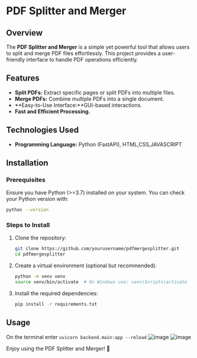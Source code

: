 # PDF Splitter and Merger

## Overview
The **PDF Splitter and Merger** is a simple yet powerful tool that allows users to split and merge PDF files effortlessly. This project provides a user-friendly interface to handle PDF operations efficiently.

## Features
- **Split PDFs:** Extract specific pages or split PDFs into multiple files.
- **Merge PDFs:** Combine multiple PDFs into a single document.
- **Easy-to-Use Interface:**GUI-based interactions.
- **Fast and Efficient Processing.**

## Technologies Used
- **Programming Language:** Python (FastAPI), HTML,CSS,JAVASCRIPT

## Installation

### Prerequisites
Ensure you have Python (>=3.7) installed on your system. You can check your Python version with:
```sh
python --version
```

### Steps to Install
1. Clone the repository:
   ```sh
   git clone https://github.com/yourusername/pdfmergesplitter.git
   cd pdfmergesplitter
   ```
2. Create a virtual environment (optional but recommended):
   ```sh
   python -m venv venv
   source venv/bin/activate  # On Windows use: venv\Scripts\activate
   ```
3. Install the required dependencies:
   ```sh
   pip install -r requirements.txt
   ```

## Usage
   On the terminal enter 
    ```
   uvicorn backend.main:app --reload
    ```
![image](https://github.com/user-attachments/assets/57c781a0-cdf6-4052-b3ec-84f04356f356)
![image](https://github.com/user-attachments/assets/382f49b9-7043-430b-aa76-403aa620b938)


Enjoy using the PDF Splitter and Merger! 🚀

